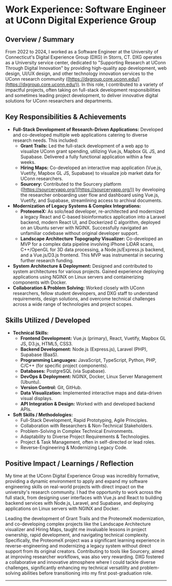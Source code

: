 # Work Experience: Software Engineer at UConn Digital Experience Group

## Overview / Summary

From 2022 to 2024, I worked as a Software Engineer at the University of Connecticut's Digital Experience Group (DXG) in Storrs, CT. DXG operates as a University service center, dedicated to "Supporting Research at UConn Through Digital Innovation" by providing high-quality app development, web design, UI/UX design, and other technology innovation services to the UConn research community ([https://dxgroup.core.uconn.edu/](https://dxgroup.core.uconn.edu/)). In this role, I contributed to a variety of impactful projects, often taking on full-stack development responsibilities and sometimes leading project development, to deliver innovative digital solutions for UConn researchers and departments.

## Key Responsibilities & Achievements

*   **Full-Stack Development of Research-Driven Applications:** Developed and co-developed multiple web applications catering to diverse research needs. This included:
    *   **Grant Trails:** Led the full-stack development of a web app to visualize UConn grant spending, utilizing Vue.js, Mapbox GL JS, and Supabase. Delivered a fully functional application within a few weeks.
    *   **Hiring Maps:** Co-developed an interactive map application (Vue.js, Vuetify, Mapbox GL JS, Supabase) to visualize job market data for UConn researchers.
    *   **Sourcery:** Contributed to the Sourcery platform ([https://sourceryapp.org/](https://sourceryapp.org/)) by developing the researcher onboarding user flow and dashboard using Vue.js, Vuetify, and Supabase, streamlining access to archival documents.
*   **Modernization of Legacy Systems & Complex Integrations:**
    *   **ProteomeX:** As solo/lead developer, re-architected and modernized a legacy React and C-based bioinformatics application into a Laravel backend, modern React UI, and Dockerized C algorithm, deployed on an Ubuntu server with NGINX. Successfully navigated an unfamiliar codebase without original developer support.
    *   **Landscape Architecture Topography Visualizer:** Co-developed an MVP for a complex data pipeline involving iPhone LiDAR scans, C++/OpenGL for 3D data processing, a Node.js/Express.js backend, and a Vue.js/D3.js frontend. This MVP was instrumental in securing further research funding.
*   **System Architecture & Deployment:** Designed and contributed to system architectures for various projects. Gained experience deploying applications using NGINX on Linux servers and containerizing components with Docker.
*   **Collaboration & Problem Solving:** Worked closely with UConn researchers, fellow student developers, and DXG staff to understand requirements, design solutions, and overcome technical challenges across a wide range of technologies and project scopes.

## Skills Utilized / Developed

*   **Technical Skills:**
    *   **Frontend Development:** Vue.js (primary), React, Vuetify, Mapbox GL JS, D3.js, HTML5, CSS3.
    *   **Backend Development:** Node.js (Express.js), Laravel (PHP), Supabase (BaaS).
    *   **Programming Languages:** JavaScript, TypeScript, Python, PHP, C/C++ (for specific project components).
    *   **Databases:** PostgreSQL (via Supabase).
    *   **DevOps & Deployment:** NGINX, Docker, Linux Server Management (Ubuntu).
    *   **Version Control:** Git, GitHub.
    *   **Data Visualization:** Implemented interactive maps and data-driven visual displays.
    *   **API Integration & Design:** Worked with and developed backend APIs.
*   **Soft Skills / Methodologies:**
    *   Full-Stack Development, Rapid Prototyping, Agile Principles.
    *   Collaboration with Researchers & Non-Technical Stakeholders.
    *   Problem-Solving in Complex Technical Environments.
    *   Adaptability to Diverse Project Requirements & Technologies.
    *   Project & Task Management, often in self-directed or lead roles.
    *   Reverse-Engineering & Modernizing Legacy Code.

## Positive Impact / Learnings / Reflection

My time at the UConn Digital Experience Group was incredibly formative, providing a dynamic environment to apply and expand my software engineering skills on real-world projects with direct impact on the university's research community. I had the opportunity to work across the full stack, from designing user interfaces with Vue.js and React to building backend services with Node.js, Laravel, and Supabase, and deploying applications on Linux servers with NGINX and Docker. 

Leading the development of Grant Trails and the ProteomeX modernization, and co-developing complex projects like the Landscape Architecture visualizer and Hiring Maps, taught me invaluable lessons in project ownership, rapid development, and navigating technical complexity. Specifically, the ProteomeX project was a significant learning experience in reverse-engineering and modernizing a legacy system without direct support from its original creators. Contributing to tools like Sourcery, aimed at improving researcher workflows, was also very rewarding. DXG fostered a collaborative and innovative atmosphere where I could tackle diverse challenges, significantly enhancing my technical versatility and problem-solving abilities before transitioning into my first post-graduation role.

--- 